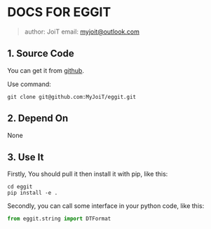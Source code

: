 # DOCS FOR EGGIT

> author: JoiT
> email: myjoit@outlook.com

## 1. Source Code 

You can get it from [github](git@github.com:MyJoiT/eggit.git).

Use command:
``` git 
git clone git@github.com:MyJoiT/eggit.git
```

## 2. Depend On

None

## 3. Use It

Firstly, You should pull it then install it with pip, like this:

``` git
cd eggit
pip install -e .
```

Secondly, you can call some interface in your python code, like this:

``` python
from eggit.string import DTFormat
```
